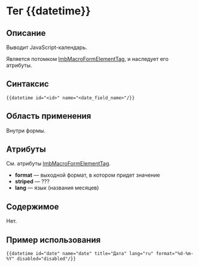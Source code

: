 # Тег {{datetime}}
## Описание
Выводит JavaScript-календарь.

Является потомком [lmbMacroFormElementTag](../form_tags/lmb_macro_form_element_tag.md), и наследует его атрибуты.

## Синтаксис

    {{datetime id="<id>" name="<date_field_name>"/}}

## Область применения
Внутри формы.

## Атрибуты

См. атрибуты [lmbMacroFormElementTag](../form_tags/lmb_macro_form_element_tag.md).

* **format** — выходной формат, в котором придет значение
* **striped** — ???
* **lang** — язык (названия месяцев)

## Содержимое
Нет.

## Пример использования

    {{datetime id="date" name="date" title="Дата" lang="ru" format="%d-%m-%Y" disabled="disabled"/}}
